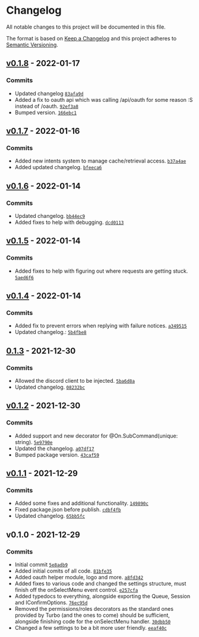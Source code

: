 # Changelog

All notable changes to this project will be documented in this file.

The format is based on [Keep a Changelog](https://keepachangelog.com/en/1.0.0/)
and this project adheres to [Semantic Versioning](https://semver.org/spec/v2.0.0.html).

## [v0.1.8](https://github.com/Symbux/Turbo-Discord/compare/v0.1.7...v0.1.8) - 2022-01-17

### Commits

- Updated changelog [`83afa9d`](https://github.com/Symbux/Turbo-Discord/commit/83afa9ddb398cdfe16529fc67b1e32dab1ee283e)
- Added a fix to oauth api which was calling /api/oauth for some reason :S instead of /oauth. [`92ef3a8`](https://github.com/Symbux/Turbo-Discord/commit/92ef3a8f6e483fbf9242bd2e2bee78fd714757c2)
- Bumped version. [`166ebc1`](https://github.com/Symbux/Turbo-Discord/commit/166ebc10bbc1b168584a455de1e0536109e1009d)

## [v0.1.7](https://github.com/Symbux/Turbo-Discord/compare/v0.1.6...v0.1.7) - 2022-01-16

### Commits

- Added new intents system to manage cache/retrieval access. [`b37a4ae`](https://github.com/Symbux/Turbo-Discord/commit/b37a4ae5263c2791e78f2f5f592f93e6a1222831)
- Added updated changelog. [`bfeeca6`](https://github.com/Symbux/Turbo-Discord/commit/bfeeca6472081a19d2b2487017f23ac72a834eb3)

## [v0.1.6](https://github.com/Symbux/Turbo-Discord/compare/v0.1.5...v0.1.6) - 2022-01-14

### Commits

- Updated changelog. [`bb44ec9`](https://github.com/Symbux/Turbo-Discord/commit/bb44ec99d5bd97ead8bdcb946d7598b7e7c5b076)
- Added fixes to help with debugging. [`dcd0113`](https://github.com/Symbux/Turbo-Discord/commit/dcd01134066dba09f620ca3d5f9e3e73d2700062)

## [v0.1.5](https://github.com/Symbux/Turbo-Discord/compare/v0.1.4...v0.1.5) - 2022-01-14

### Commits

- Added fixes to help with figuring out where requests are getting stuck. [`5aed6f6`](https://github.com/Symbux/Turbo-Discord/commit/5aed6f62644d175681b7265cae0d16d93d4d4339)

## [v0.1.4](https://github.com/Symbux/Turbo-Discord/compare/0.1.3...v0.1.4) - 2022-01-14

### Commits

- Added fix to prevent errors when replying with failure notices. [`a349515`](https://github.com/Symbux/Turbo-Discord/commit/a3495153ea25ac0756d1e6b176eda337df31d967)
- Updated changelog.: [`5b4fbe8`](https://github.com/Symbux/Turbo-Discord/commit/5b4fbe8c3b21d3d7e9ef0bd8680b79ea85454ce0)

## [0.1.3](https://github.com/Symbux/Turbo-Discord/compare/v0.1.2...0.1.3) - 2021-12-30

### Commits

- Allowed the discord client to be injected. [`5ba6d8a`](https://github.com/Symbux/Turbo-Discord/commit/5ba6d8a77117eaa3dcca376231e5d77708c8756d)
- Updated changelog. [`08232bc`](https://github.com/Symbux/Turbo-Discord/commit/08232bcb4f2421d026807b7fd24d1f3e17234985)

## [v0.1.2](https://github.com/Symbux/Turbo-Discord/compare/v0.1.1...v0.1.2) - 2021-12-30

### Commits

- Added support and new decorator for @On.SubCommand(unique: string). [`5e9790e`](https://github.com/Symbux/Turbo-Discord/commit/5e9790e9a5db5d5be020532879421a8667a6f812)
- Updated the changelog. [`a07df17`](https://github.com/Symbux/Turbo-Discord/commit/a07df1736625e446871ff246ff0f6099f45cb343)
- Bumped package version. [`43caf59`](https://github.com/Symbux/Turbo-Discord/commit/43caf590897a73e70b3819dc35bcecb10b800961)

## [v0.1.1](https://github.com/Symbux/Turbo-Discord/compare/v0.1.0...v0.1.1) - 2021-12-29

### Commits

- Added some fixes and additional functionality. [`149890c`](https://github.com/Symbux/Turbo-Discord/commit/149890ceb886753f4efd4c05d6bf59069eaa3104)
- Fixed package.json before publish. [`cdbf4fb`](https://github.com/Symbux/Turbo-Discord/commit/cdbf4fb281e09ed6579881944c6e8aca04bfc392)
- Updated changelog. [`65bb5fc`](https://github.com/Symbux/Turbo-Discord/commit/65bb5fc8686d77fea0d3b65f7ce23135436764de)

## v0.1.0 - 2021-12-29

### Commits

- Initial commit [`5e8adb9`](https://github.com/Symbux/Turbo-Discord/commit/5e8adb945cddf8b2c72346eeace57f27a08debad)
- Added initial comits of all code. [`81bfe35`](https://github.com/Symbux/Turbo-Discord/commit/81bfe357172f2d4abfee060fc9429617d5d63fa7)
- Added oauth helper module, logo and more. [`a8fd342`](https://github.com/Symbux/Turbo-Discord/commit/a8fd342e4b87f48fc6fe1de56c331a74bfa11fcf)
- Added fixes to various code and changed the settings structure, must finish off the onSelectMenu event control. [`e257cfa`](https://github.com/Symbux/Turbo-Discord/commit/e257cfae4851b268f40b1d305137e0ddac970d3e)
- Added typedocs to everything, alongside exporting the Queue, Session and IConfirmOptions. [`76ec95d`](https://github.com/Symbux/Turbo-Discord/commit/76ec95d3b8c8087a2859ada012676f87381a34ba)
- Removed the permissions/roles decorators as the standard ones provided by Turbo (and the ones to come) should be sufficient, alongside finishing code for the onSelectMenu handler. [`30dbb50`](https://github.com/Symbux/Turbo-Discord/commit/30dbb509dddc733b4911c43a427ba85141b0d738)
- Changed a few settings to be a bit more user friendly. [`eeaf40c`](https://github.com/Symbux/Turbo-Discord/commit/eeaf40c9f9d93345a62c16226ca672b39519702b)
